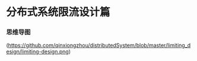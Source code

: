 # 分布式系统限流设计篇
### 思维导图
(https://github.com/qinxiongzhou/distributedSystem/blob/master/limiting_design/limiting-design.png)

